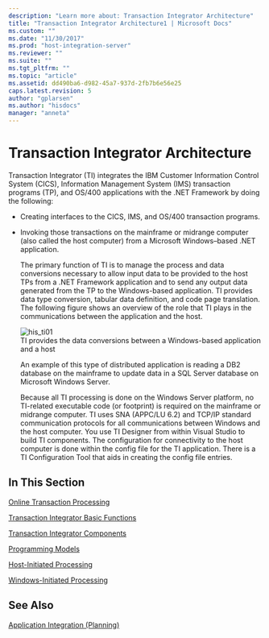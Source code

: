 ```yaml
---
description: "Learn more about: Transaction Integrator Architecture"
title: "Transaction Integrator Architecture1 | Microsoft Docs"
ms.custom: ""
ms.date: "11/30/2017"
ms.prod: "host-integration-server"
ms.reviewer: ""
ms.suite: ""
ms.tgt_pltfrm: ""
ms.topic: "article"
ms.assetid: dd490ba6-d982-45a7-937d-2fb7b6e56e25
caps.latest.revision: 5
author: "gplarsen"
ms.author: "hisdocs"
manager: "anneta"
---
```

# Transaction Integrator Architecture
Transaction Integrator (TI) integrates the IBM Customer Information Control System (CICS), Information Management System (IMS) transaction programs (TP), and OS/400 applications with the .NET Framework by doing the following:  
  
- Creating interfaces to the CICS, IMS, and OS/400 transaction programs.  
  
- Invoking those transactions on the mainframe or midrange computer (also called the host computer) from a Microsoft Windows–based .NET application.  
  
  The primary function of TI is to manage the process and data conversions necessary to allow input data to be provided to the host TPs from a .NET Framework application and to send any output data generated from the TP to the Windows-based application. TI provides data type conversion, tabular data definition, and code page translation. The following figure shows an overview of the role that TI plays in the communications between the application and the host.  
  
  ![](../core/media/his-ti01.gif "his_ti01")  
  TI provides the data conversions between a Windows-based application and a host  
  
  An example of this type of distributed application is reading a DB2 database on the mainframe to update data in a SQL Server database on Microsoft Windows Server.  
  
  Because all TI processing is done on the Windows Server platform, no TI-related executable code (or footprint) is required on the mainframe or midrange computer. TI uses SNA (APPC/LU 6.2) and TCP/IP standard communication protocols for all communications between Windows and the host computer. You use TI Designer from within Visual Studio to build TI components. The configuration for connectivity to the host computer is done within the config file for the TI application. There is a TI Configuration Tool that aids in creating the config file entries.
  
## In This Section  
 [Online Transaction Processing](../core/online-transaction-processing2.md)  
  
 [Transaction Integrator Basic Functions](../core/transaction-integrator-basic-functions1.md)  
  
 [Transaction Integrator Components](../core/transaction-integrator-components1.md)  
  
 [Programming Models](../core/programming-models2.md)  
  
 [Host-Initiated Processing](../core/host-initiated-processing2.md)  
  
 [Windows-Initiated Processing](../core/windows-initiated-processing2.md)  
  
## See Also  
 [Application Integration (Planning)](../core/application-integration-planning-2.md)
